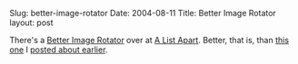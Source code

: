 Slug: better-image-rotator
Date: 2004-08-11
Title: Better Image Rotator
layout: post

There&#39;s a <a href="http://www.alistapart.com/articles/betterrotator/">Better Image Rotator</a> over at <a href="http://www.alistapart.com/">A List Apart</a>. Better, that is, than <a href="http://www.alistapart.com/articles/randomizer/">this one</a> I <a href="http://redmonk.net/archives/2004/08/09/random-image-rotation/">posted about earlier</a>.
